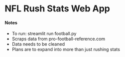 # NFL Rush Stats Web App

#### Notes
- To run: streamlit run football.py
- Scraps data from pro-football-reference.com
- Data needs to be cleaned
- Plans are to expand into more than just rushing stats
